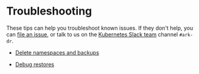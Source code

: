 # Troubleshooting

These tips can help you troubleshoot known issues. If they don't help, you can [file an issue][4], or talk to us on the [Kubernetes Slack team][25] channel `#ark-dr`.

* [Delete namespaces and backups][0]

* [Debug restores][1]

[0]: debugging-deletes.md
[1]: debugging-restores.md
[4]: https://github.com/heptio/ark/issues
[25]: http://slack.kubernetes.io/